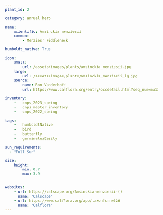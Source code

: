 ```yaml
---
plant_id: 2

category: annual herb

name: 
    scientific: Amsinckia menziesii
    common: 
        - Menzies' Fiddleneck 

humboldt_native: True

icon: 
    small: 
        url: /assets/images/plants/amsinckia_menziesii.jpg 
    large: 
        url: /assets/images/plants/amsinckia_menziesii_lg.jpg 
    source: 
        name: Ron Vanderhoff 
        url: https://www.calflora.org/entry/occdetail.html?seq_num=mu13475 

inventory: 
    -   cnps_2023_spring
    -   cnps_master_inventory
    -   cnps_2022_spring

tags:  
    -   humboldtNative
    -   bird
    -   butterfly
    -   germinatesEasily

sun_requirements:
  - "Full Sun"

size:
    height: 
        min: 0.7
        max: 3.9
 

websites:
    - url: https://calscape.org/Amsinckia-menziesii-() 
      name: "Calscape"
    - url: https://www.calflora.org/app/taxon?crn=326
      name: "Calflora"
---
```

